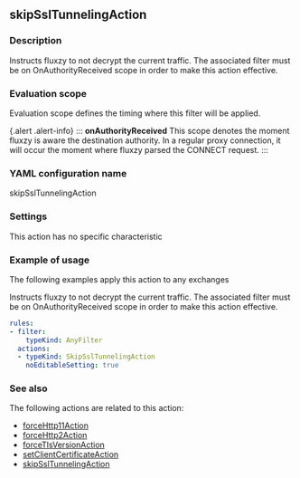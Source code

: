 ## skipSslTunnelingAction

### Description

Instructs fluxzy to not decrypt the current traffic. The associated filter  must be on OnAuthorityReceived scope in order to make this action effective. 

### Evaluation scope

Evaluation scope defines the timing where this filter will be applied. 

{.alert .alert-info}
:::
**onAuthorityReceived** This scope denotes the moment fluxzy is aware the destination authority. In a regular proxy connection, it will occur the moment where fluxzy parsed the CONNECT request.
:::

### YAML configuration name

skipSslTunnelingAction

### Settings

This action has no specific characteristic

### Example of usage

The following examples apply this action to any exchanges

Instructs fluxzy to not decrypt the current traffic. The associated filter  must be on OnAuthorityReceived scope in order to make this action effective.

```yaml
rules:
- filter:
    typeKind: AnyFilter
  actions:
  - typeKind: SkipSslTunnelingAction
    noEditableSetting: true
```



### See also

The following actions are related to this action: 

 - [forceHttp11Action](forceHttp11Action)
 - [forceHttp2Action](forceHttp2Action)
 - [forceTlsVersionAction](forceTlsVersionAction)
 - [setClientCertificateAction](setClientCertificateAction)
 - [skipSslTunnelingAction](skipSslTunnelingAction)

